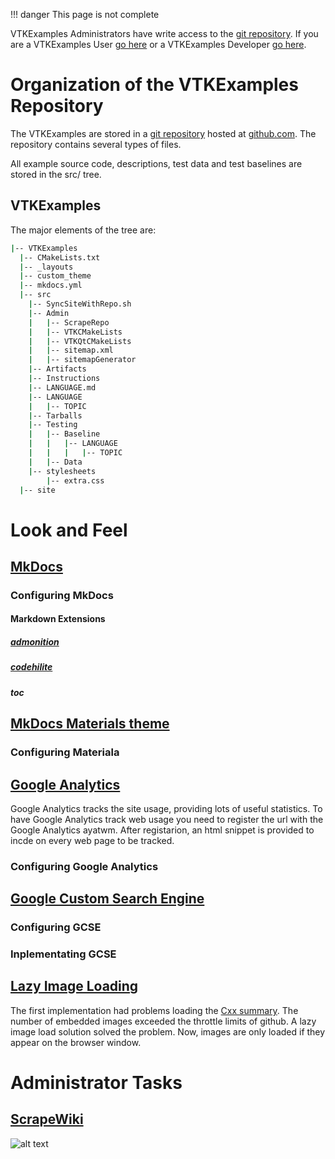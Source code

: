 !!! danger This page is not complete

VTKExamples Administrators have write access to the [git repository]([https://github.com/lorensen/VTKExamples). If you are a VTKExamples User [go here](/Instructions/ForUsers) or a VTKExamples Developer [go here](/Instructions/ForDevelopers).

# Organization of the VTKExamples Repository

The VTKExamples are stored in a [git repository](https://github.com/lorensen/VTKExamples.git) hosted at [github.com](http://www.github.com/). The repository contains several types of files.

All example source code, descriptions, test data and test baselines are stored in the src/ tree.

## VTKExamples
The major elements of the tree are:

``` bash
|-- VTKExamples
  |-- CMakeLists.txt
  |-- _layouts
  |-- custom_theme
  |-- mkdocs.yml
  |-- src
    |-- SyncSiteWithRepo.sh
    |-- Admin
    |   |-- ScrapeRepo
    |   |-- VTKCMakeLists
    |   |-- VTKQtCMakeLists
    |   |-- sitemap.xml
    |   |-- sitemapGenerator
    |-- Artifacts
    |-- Instructions
    |-- LANGUAGE.md
    |-- LANGUAGE
    |   |-- TOPIC
    |-- Tarballs
    |-- Testing
    |   |-- Baseline
    |   |   |-- LANGUAGE
    |   |   |   |-- TOPIC
    |   |-- Data
    |-- stylesheets
        |-- extra.css
  |-- site
```

# Look and Feel
## [MkDocs](http://www.mkdocs.org/)
### Configuring MkDocs
#### Markdown Extensions
##### [admonition](http://squidfunk.github.io/mkdocs-material/extensions/admonition/)
##### [codehilite](http://squidfunk.github.io/mkdocs-material/extensions/codehilite/)
##### toc
## [MkDocs Materials theme](http://squidfunk.github.io/mkdocs-material/)

### Configuring Materiala

## [Google Analytics](https://analytics.google.com/)
Google Analytics tracks the site usage, providing lots of useful statistics. To have Google Analytics track web usage you need to register the url with the Google Analytics ayatwm. After registarion, an html snippet is provided to incde on every web page to be tracked.

### Configuring Google Analytics

## [Google Custom Search Engine](https://analytics.google.com/)
### Configuring GCSE
### Inplementating GCSE

## [Lazy Image Loading](https://davidwalsh.name/lazyload-image-fade)

The first implementation had problems loading the [Cxx summary](/Cxx). The number of embedded images exceeded the throttle limits of github. A lazy image load solution solved the problem. Now, images are only loaded if they appear on the browser window.

# Administrator Tasks
## [ScrapeWiki](/Admin/ScrapeRepo)
![alt text](https://github.com/lorensen/VTKExamples/blob/master/src/Artifacts/ScrapeRepo.png "ScrapeRepo")

